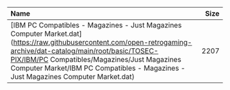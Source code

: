 |Name|Size|
|:---|---:|
|[IBM PC Compatibles - Magazines - Just Magazines Computer Market.dat](https://raw.githubusercontent.com/open-retrogaming-archive/dat-catalog/main/root/basic/TOSEC-PIX/IBM/PC Compatibles/Magazines/Just Magazines Computer Market/IBM PC Compatibles - Magazines - Just Magazines Computer Market.dat)|2207|
